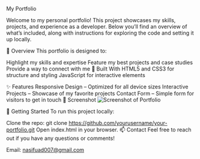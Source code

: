 My Portfolio

Welcome to my personal portfolio! This project showcases my skills, projects, and experience as a developer. Below you’ll find an overview of what’s included, along with instructions for exploring the code and setting it up locally.

📜 Overview
This portfolio is designed to:

Highlight my skills and expertise
Feature my best projects and case studies
Provide a way to connect with me
🔧 Built With
HTML5 and CSS3 for structure and styling
JavaScript for interactive elements

✨ Features
Responsive Design – Optimized for all device sizes
Interactive Projects – Showcase of my favorite projects
Contact Form – Simple form for visitors to get in touch
📸 Screenshot
![Screenshot of Portfolio](./Assets/ss.JPG)

🚀 Getting Started
To run this project locally:

Clone the repo:
git clone https://github.com/yourusername/your-portfolio.git
Open index.html in your browser.
📫 Contact
Feel free to reach out if you have any questions or comments!

Email: nasifuad007@gmail.com
